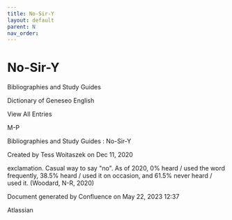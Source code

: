 ```yaml
---
title: No-Sir-Y
layout: default
parent: N
nav_order:
---
```


# No-Sir-Y

Bibliographies and Study Guides

Dictionary of Geneseo English

View All Entries

M-P

Bibliographies and Study Guides : No-Sir-Y

Created by  Tess Woitaszek on Dec 11, 2020

exclamation. Casual way to say &quot;no&quot;. As of 2020, 0% heard / used the word frequently, 38.5% heard / used it on occasion, and 61.5% never heard / used it. (Woodard, N-R, 2020)

Document generated by Confluence on May 22, 2023 12:37

Atlassian
